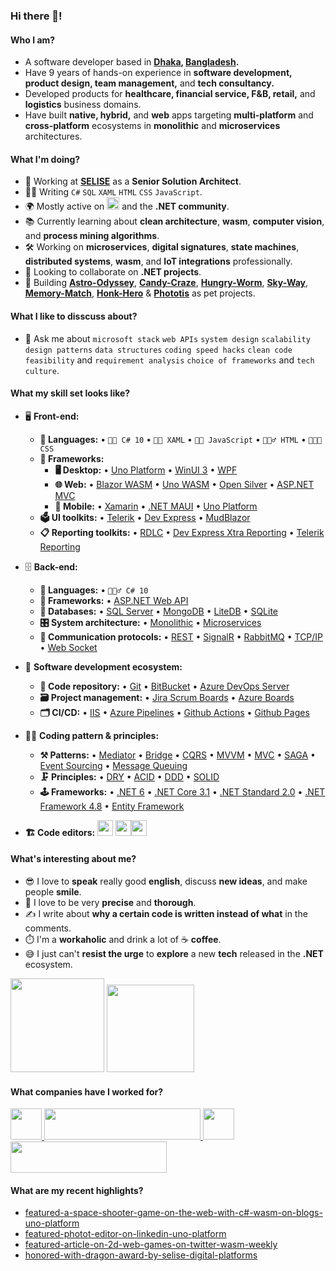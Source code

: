 ### Hi there 👋!

<!--
**asadullahrifat89/asadullahrifat89** is a ✨ _special_ ✨ repository because its `README.md` (this file) appears on your GitHub profile.

Here are some ideas to get you started:
-->
#### Who I am?
- A software developer based in **[Dhaka](https://en.wikipedia.org/wiki/Dhaka), [Bangladesh](https://en.wikipedia.org/wiki/Bangladesh).** 
- Have 9 years of hands-on experience in **software development, product design, team management,** and **tech consultancy.**
- Developed products for **healthcare, financial service, F&B, retail,** and **logistics** business domains.
- Have built **native, hybrid,** and **web** apps targeting **multi-platform** and **cross-platform** ecosystems in **monolithic** and **microservices** architectures.

#### What I'm doing?
- 🏢 Working at **[SELISE](https://selise.ch/)** as a **Senior Solution Architect**.
- 👨‍💻 Writing `C#` `SQL` `XAML` `HTML` `CSS` `JavaScript`.
- 🌍 Mostly active on <a href="https://www.linkedin.com/in/asadullah-rifat"><img src="https://cdn-icons-png.flaticon.com/512/174/174857.png" height=20></a> <!--[LinkedIn](https://www.linkedin.com/in/asadullah-rifat)--> and the **.NET community**.
- 📚 Currently learning about **clean architecture**, **wasm**, **computer vision**, and **process mining algorithms**.
- 🛠️ Working on **microservices**, **digital signatures**, **state machines**, **distributed systems**, **wasm**, and **IoT integrations** professionally.
- 👯 Looking to collaborate on **.NET projects**.
- 🥰 Building **[Astro-Odyssey](https://github.com/asadullahrifat89/Astro-Odyssey-Uno-Platform)**, **[Candy-Craze](https://github.com/asadullahrifat89/candy-craze-uno-platform)**, **[Hungry-Worm](https://github.com/asadullahrifat89/hungry-worm-uno-platform)**, **[Sky-Way](https://github.com/asadullahrifat89/sky-way-uno-platform)**, **[Memory-Match](https://github.com/asadullahrifat89/memory-match-uno-platform)**, **[Honk-Hero](https://github.com/asadullahrifat89/honk-hero-uno-platform)** & **[Phototis](https://github.com/asadullahrifat89/Phototis-Uno-Platform)** as pet projects.

#### What I like to disscuss about? 
- 💬 Ask me about `microsoft stack` `web APIs` `system design` `scalability` `design patterns` `data structures` `coding speed hacks` `clean code` `feasibility` and `requirement analysis` `choice of frameworks` and `tech culture`.

#### What my skill set looks like?
- 🖥 **Front-end:** 
  - **📜 Languages:** • `🧙🏻 C# 10` • `👨‍🏭 XAML` • `👨‍🔧 JavaScript` • `🧚🏻‍♂️ HTML` • `👨🏻‍🎨 CSS`
  - **🔬 Frameworks:**  
    - **🖥 Desktop:** • [Uno Platform](https://platform.uno/) • [WinUI 3](https://docs.microsoft.com/en-us/windows/apps/winui/) • [WPF](https://docs.microsoft.com/en-us/dotnet/desktop/wpf/overview/?view=netdesktop-6.0) 
    - **🌐 Web:** • [Blazor WASM](https://dotnet.microsoft.com/en-us/apps/aspnet/web-apps/blazor) • [Uno WASM](https://platform.uno/uno-platform-for-web-webassembly/) • [Open Silver](https://opensilver.net/) • [ASP.NET MVC](https://dotnet.microsoft.com/en-us/apps/aspnet/mvc)
    - **📱 Mobile:** • [Xamarin](https://dotnet.microsoft.com/en-us/apps/xamarin) • [.NET MAUI](https://docs.microsoft.com/en-us/dotnet/maui/what-is-maui) • [Uno Platform](https://platform.uno/uno-platform-for-ios-and-android/)
  - **🗳 UI toolkits:** • [Telerik](https://www.telerik.com/) • [Dev Express](https://www.devexpress.com/) • [MudBlazor](https://mudblazor.com/)
  - **📋 Reporting toolkits:** • [RDLC](https://docs.fileformat.com/reporting/rdlc/#:~:text=(.rdlc)%20Files-,What%20is%20an%20RDLC%20file%3F,used%20to%20create%20these%20files.) • [Dev Express Xtra Reporting](https://docs.devexpress.com/XtraReports/2162/reporting) • [Telerik Reporting](https://www.telerik.com/products/reporting.aspx)
- 🗄️ **Back-end:**
  - **📜 Languages:** • `🧙🏻‍♂️ C# 10`
  - **🔭 Frameworks:** • [ASP.NET Web API](https://dotnet.microsoft.com/en-us/apps/aspnet/apis)
  - **💾 Databases:** • [SQL Server](https://www.microsoft.com/en-us/sql-server/sql-server-2019) • [MongoDB](https://www.mongodb.com/) • [LiteDB](https://www.litedb.org/) • [SQLite](https://www.sqlite.org/index.html)
  - **🎛 System architecture:** • [Monolithic](https://microservices.io/patterns/monolithic.html) • [Microservices](https://microservices.io/patterns/microservices.html)
  - **🔌 Communication protocols:** • [REST](https://docs.microsoft.com/en-us/azure/architecture/best-practices/api-design) • [SignalR](https://dotnet.microsoft.com/en-us/apps/aspnet/signalr) • [RabbitMQ](https://www.rabbitmq.com/) • [TCP/IP](https://www.techtarget.com/searchnetworking/definition/TCP-IP) • [Web Socket](https://developer.mozilla.org/en-US/docs/Web/API/WebSockets_API)
- 🎡 **Software development ecosystem:**
  - **📁 Code repository:** • [Git](https://git-scm.com/) • [BitBucket](https://bitbucket.org/product) • [Azure DevOps Server](https://azure.microsoft.com/en-us/services/devops/server/)
  - **🗃 Project management:** • [Jira Scrum Boards](https://www.atlassian.com/software/jira/features/scrum-boards) • [Azure Boards](https://azure.microsoft.com/en-us/services/devops/boards/)
  - **🗂 CI/CD:** • [IIS](https://www.iis.net/) • [Azure Pipelines](https://azure.microsoft.com/en-us/services/devops/pipelines/) • [Github Actions](https://github.com/features/actions) • [Github Pages](https://pages.github.com/)
- 🧙‍♂️ **Coding pattern & principles:**
  - **⚒ Patterns:**  • [Mediator](https://en.wikipedia.org/wiki/Mediator_pattern) • [Bridge](https://en.wikipedia.org/wiki/Bridge_pattern) • [CQRS](https://en.wikipedia.org/wiki/Command%E2%80%93query_separation#Command_Query_Responsibility_Separation) • [MVVM](https://en.wikipedia.org/wiki/Model%E2%80%93view%E2%80%93viewmodel) • [MVC](https://en.wikipedia.org/wiki/Model%E2%80%93view%E2%80%93controller) • [SAGA](https://microservices.io/patterns/data/saga.html) • [Event Sourcing](https://microservices.io/patterns/data/event-sourcing.html) • [Message Queuing](https://www.cloudamqp.com/blog/what-is-message-queuing.html)
  - **🗜 Principles:** • [DRY](https://en.wikipedia.org/wiki/Don%27t_repeat_yourself#:~:text=%22Don%27t%20repeat%20yourself%22,data%20normalization%20to%20avoid%20redundancy.) • [ACID](https://en.wikipedia.org/wiki/ACID) • [DDD](https://en.wikipedia.org/wiki/Domain-driven_design) • [SOLID](https://www.digitalocean.com/community/conceptual_articles/s-o-l-i-d-the-first-five-principles-of-object-oriented-design)
  - **🕹 Frameworks:** • [.NET 6](https://dotnet.microsoft.com/en-us/download/dotnet/6.0) • [.NET Core 3.1](https://dotnet.microsoft.com/en-us/download/dotnet/3.1) • [.NET Standard 2.0](https://docs.microsoft.com/en-us/dotnet/standard/net-standard?tabs=net-standard-1-0) • [.NET Framework 4.8](https://dotnet.microsoft.com/en-us/download/dotnet-framework/net48) • [Entity Framework](https://docs.microsoft.com/en-us/ef/)
  
- **🏗️ Code editors:**
<a href="https://visualstudio.microsoft.com/"><img src="https://1000logos.net/wp-content/uploads/2020/08/Visual-Studio-Logo.png" height=25></a> <a href="https://code.visualstudio.com/"><img src="https://seeklogo.com/images/V/visual-studio-code-logo-449D71944F-seeklogo.com.png" height=25></a><a href="https://notepad-plus-plus.org/"><img src="https://notepad-plus-plus.org/images/logo.svg" height=25></a>
  
#### What's interesting about me?  
  - 😎 I love to **speak** really good **english**, discuss **new ideas**, and make people **smile**.
  - 🧐 I love to be very **precise** and **thorough**.
  - ✍️ I write about **why a certain code is written instead of what** in the comments.
  - ⏱️ I'm a **workaholic** and drink a lot of ☕ **coffee**.
  - 😅 I just can't **resist the urge** to **explore** a new **tech** released in the **.NET** ecosystem.
<!--Github Stats-->
<p float="left">
<img height="150em" src="https://github-readme-stats.vercel.app/api?username=asadullahrifat89&show_icons=true&hide_border=true&&count_private=true&include_all_commits=true" /> 
<img height="140em" src="https://github-readme-stats.vercel.app/api/top-langs/?username=asadullahrifat89&show_icons=true&hide_border=true&layout=compact&langs_count=8"/>
</p>

#### What companies have I worked for?
<p left="center">
  <a href="https://selisegroup.com/">
    <img src="https://selisegroup.com/wp-content/uploads/2020/11/SELISE-DIgital-Platforms-.png" height=50>
    </a> 
  <a href="https://3ssoftltd.com">
    <img src="https://3ssoftltd.com/wp-content/uploads/2022/08/logo-v2.svg" height=50 width=250>
  </a>
  <a href="https://futurestartup.com/2015/05/20/this-startup-aims-to-solve-dhakas-traffic-problem-with-an-app-but-there-is-more-to-it/">
    <img src="https://is1-ssl.mzstatic.com/image/thumb/Purple49/v4/13/7e/6d/137e6dca-2956-bfec-a0bd-57d37ab63af0/source/512x512bb.jpg" height=50> 
  </a>
  <a href="https://www.celimited.com/">
    <img src="https://celimited.com/wp-content/uploads/2022/11/logo.png" height=50 width=250>
  </a>
</p>

#### What are my recent highlights?
- [featured-a-space-shooter-game-on-the-web-with-c#-wasm-on-blogs-uno-platform](https://platform.uno/blog/a-space-shooter-game-on-the-web-with-c-wasm-and-uno-platform/)
- [featured-photot-editor-on-linkedin-uno-platform](https://www.linkedin.com/posts/uno-platform_its-always-such-a-pleasure-to-see-what-our-activity-6963517756608495616-vfbo?utm_source=linkedin_share&utm_medium=member_desktop_web)
- [featured-article-on-2d-web-games-on-twitter-wasm-weekly](https://twitter.com/WasmWeekly/status/1560266404171231232)
- [honored-with-dragon-award-by-selise-digital-platforms](https://www.linkedin.com/posts/asadullah-rifat_people-tech-culture-activity-6962505193817071616-ymfj?utm_source=linkedin_share&utm_medium=member_desktop_web)

<!--
#### How to get in touch with me?
<p left="center">
<a href="https://twitter.com/anonymus_7">
  <img src="https://img.shields.io/badge/twitter-%231DA1F2.svg?&style=for-the-badge&logo=twitter&logoColor=white" height=25>
</a> 
<a href="https://www.linkedin.com/in/asadullah-rifat">
  <img src="https://img.shields.io/badge/linkedin-%230077B5.svg?&style=for-the-badge&logo=linkedin&logoColor=white" height=25>
</a> 
<a href="https://www.facebook.com/Anonymus7/">
  <img src="https://img.shields.io/badge/Facebook-1877F2?style=for-the-badge&logo=facebook&logoColor=white" height=25>
</a>
<a href="mailto:asadullah.rifat@selise.ch">
  <img src="https://img.shields.io/badge/Gmail-D14836?style=for-the-badge&logo=gmail&logoColor=white" height=25>
</a>
</p>
-->
